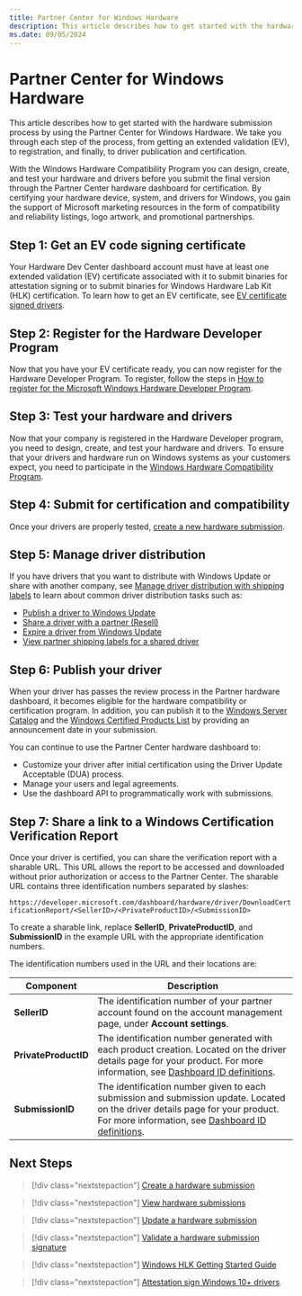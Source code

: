 ```yaml
---
title: Partner Center for Windows Hardware
description: This article describes how to get started with the hardware submission process by using the Partner Center for Windows Hardware.
ms.date: 09/05/2024
---
```


# Partner Center for Windows Hardware

This article describes how to get started with the hardware submission process by using the Partner Center for Windows Hardware. We take you through each step of the process, from getting an extended validation (EV), to registration, and finally, to driver publication and certification.

With the Windows Hardware Compatibility Program you can design, create, and test your hardware and drivers before you submit the final version through the Partner Center hardware dashboard for certification. By certifying your hardware device, system, and drivers for Windows, you gain the support of Microsoft marketing resources in the form of compatibility and reliability listings, logo artwork, and promotional partnerships.

## Step 1: Get an EV code signing certificate

Your Hardware Dev Center dashboard account must have at least one extended validation (EV) certificate associated with it to submit binaries for attestation signing or to submit binaries for Windows Hardware Lab Kit (HLK) certification. To learn how to get an EV certificate, see [EV certificate signed drivers](code-signing-reqs.md#ev-certificate-signed-drivers).

## Step 2: Register for the Hardware Developer Program

Now that you have your EV certificate ready, you can now register for the Hardware Developer Program. To register, follow the steps in [How to register for the Microsoft Windows Hardware Developer Program](hardware-program-register.md).

## Step 3: Test your hardware and drivers

Now that your company is registered in the Hardware Developer program, you need to design, create, and test your hardware and drivers. To ensure that your drivers and hardware run on Windows systems as your customers expect, you need to participate in the [Windows Hardware Compatibility Program](/windows-hardware/design/compatibility/).

## Step 4: Submit for certification and compatibility

Once your drivers are properly tested, [create a new hardware submission](hardware-submission-create.md).

## Step 5: Manage driver distribution

If you have drivers that you want to distribute with Windows Update or share with another company, see [Manage driver distribution with shipping labels](manage-driver-distribution-by-submission.md) to learn about common driver distribution tasks such as:

- [Publish a driver to Windows Update](publish-a-driver-to-windows-update.md)
- [Share a driver with a partner (Resell)](sharing-drivers-with-your-partners.md)
- [Expire a driver from Windows Update](expire-a-driver-from-windows-update.md)
- [View partner shipping labels for a shared driver](viewing-shipping-labels-for-your-shared-driver.md)

## Step 6: Publish your driver

When your driver has passes the review process in the Partner hardware dashboard, it becomes eligible for the hardware compatibility or certification program. In addition, you can publish it to the [Windows Server Catalog](https://www.windowsservercatalog.com/ ) and the [Windows Certified Products List](windows-certified-products-list.md) by providing an announcement date in your submission.

You can continue to use the Partner Center hardware dashboard to:

- Customize your driver after initial certification using the Driver Update Acceptable (DUA) process.
- Manage your users and legal agreements.
- Use the dashboard API to programmatically work with submissions.

## Step 7: Share a link to a Windows Certification Verification Report

Once your driver is certified, you can share the verification report with a sharable URL. This URL allows the report to be accessed and downloaded without prior authorization or access to the Partner Center. The sharable URL contains three identification numbers separated by slashes:

`https://developer.microsoft.com/dashboard/hardware/driver/DownloadCertificationReport/<SellerID>/<PrivateProductID>/<SubmissionID>`

To create a sharable link, replace **SellerID**, **PrivateProductID**, and **SubmissionID** in the example URL with the appropriate identification numbers.

The identification numbers used in the URL and their locations are:

| Component | Description |
|--|--|
| **SellerID** | The identification number of your partner account found on the account management page, under **Account settings**. |
| **PrivateProductID** | The identification number generated with each product creation. Located on the driver details page for your product. For more information, see [Dashboard ID definitions](./hardware-submission-ids.md). |
| **SubmissionID** | The identification number given to each submission and submission update. Located on the driver details page for your product. For more information, see [Dashboard ID definitions](./hardware-submission-ids.md). |

## Next Steps

> [!div class="nextstepaction"]
> [Create a hardware submission](hardware-submission-create.md)

> [!div class="nextstepaction"]
> [View hardware submissions](hardware-submissions-view.md)

> [!div class="nextstepaction"]
> [Update a hardware submission](hardware-submission-update.md)

> [!div class="nextstepaction"]
> [Validate a hardware submission signature](code-signing-validate.md)

> [!div class="nextstepaction"]
> [Windows HLK Getting Started Guide](/windows-hardware/test/hlk/getstarted/windows-hlk-getting-started)

> [!div class="nextstepaction"]
> [Attestation sign Windows 10+ drivers](code-signing-attestation.md).
